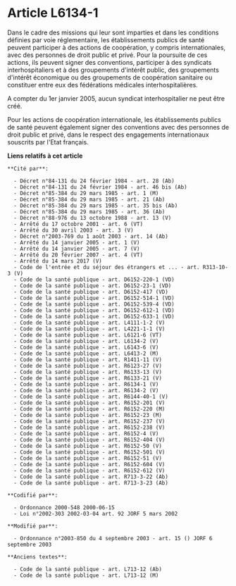 # Article L6134-1

Dans le cadre des missions qui leur sont imparties et dans les conditions définies par voie réglementaire, les établissements
publics de santé peuvent participer à des actions de coopération, y compris internationales, avec des personnes de droit
public et privé. Pour la poursuite de ces actions, ils peuvent signer des conventions, participer à des syndicats
interhospitaliers et à des groupements d'intérêt public, des groupements d'intérêt économique ou des groupements de
coopération sanitaire ou constituer entre eux des fédérations médicales interhospitalières.

A compter du 1er janvier 2005, aucun syndicat interhospitalier ne peut être créé.

Pour les actions de coopération internationale, les établissements publics de santé peuvent également signer des conventions
avec des personnes de droit public et privé, dans le respect des engagements internationaux souscrits par l'Etat français.

**Liens relatifs à cet article**

	**Cité par**:

	  - Décret n°84-131 du 24 février 1984 - art. 28 (Ab)
	  - Décret n°84-131 du 24 février 1984 - art. 46 bis (Ab)
	  - Décret n°85-384 du 29 mars 1985 - art. 1 (M)
	  - Décret n°85-384 du 29 mars 1985 - art. 21 (Ab)
	  - Décret n°85-384 du 29 mars 1985 - art. 35 bis (Ab)
	  - Décret n°85-384 du 29 mars 1985 - art. 36 (Ab)
	  - Décret n°88-976 du 13 octobre 1988 - art. 13 (V)
	  - Arrêté du 17 octobre 2001 - art. 6 (VT)
	  - Arrêté du 30 avril 2003 - art. 3 (V)
	  - Décret n°2003-769 du 1 août 2003 - art. 14 (Ab)
	  - Arrêté du 14 janvier 2005 - art. 1 (V)
	  - Arrêté du 14 janvier 2005 - art. 7 (V)
	  - Arrêté du 20 février 2007 - art. 4 (VT)
	  - Arrêté du 14 mars 2017 (V)
	  - Code de l'entrée et du séjour des étrangers et ... - art. R313-10-3 (V)
	  - Code de la santé publique - art. D6152-220-1 (VD)
	  - Code de la santé publique - art. D6152-23-1 (VD)
	  - Code de la santé publique - art. D6152-417 (VD)
	  - Code de la santé publique - art. D6152-514-1 (VD)
	  - Code de la santé publique - art. D6152-539-4 (VD)
	  - Code de la santé publique - art. D6152-612-1 (VD)
	  - Code de la santé publique - art. D6152-633-1 (VD)
	  - Code de la santé publique - art. L4111-1-2 (V)
	  - Code de la santé publique - art. L4221-1-1 (V)
	  - Code de la santé publique - art. L6121-6 (VT)
	  - Code de la santé publique - art. L6134-2 (V)
	  - Code de la santé publique - art. L6143-6 (V)
	  - Code de la santé publique - art. L6413-2 (M)
	  - Code de la santé publique - art. R1411-11 (V)
	  - Code de la santé publique - art. R6123-27 (V)
	  - Code de la santé publique - art. R6133-13 (V)
	  - Code de la santé publique - art. R6133-21 (V)
	  - Code de la santé publique - art. R6134-1 (V)
	  - Code de la santé publique - art. R6134-2 (V)
	  - Code de la santé publique - art. R6144-40-1 (V)
	  - Code de la santé publique - art. R6152-201 (V)
	  - Code de la santé publique - art. R6152-220 (M)
	  - Code de la santé publique - art. R6152-23 (M)
	  - Code de la santé publique - art. R6152-237 (V)
	  - Code de la santé publique - art. R6152-238 (V)
	  - Code de la santé publique - art. R6152-4 (V)
	  - Code de la santé publique - art. R6152-404 (V)
	  - Code de la santé publique - art. R6152-50 (V)
	  - Code de la santé publique - art. R6152-501 (V)
	  - Code de la santé publique - art. R6152-51 (V)
	  - Code de la santé publique - art. R6152-604 (V)
	  - Code de la santé publique - art. R6152-612 (V)
	  - Code de la santé publique - art. R713-3-22 (Ab)
	  - Code de la santé publique - art. R713-3-23 (Ab)

	**Codifié par**:

	  - Ordonnance 2000-548 2000-06-15
	  - Loi n°2002-303 2002-03-04 art. 92 JORF 5 mars 2002

	**Modifié par**:

	  - Ordonnance n°2003-850 du 4 septembre 2003 - art. 15 () JORF 6 septembre 2003

	**Anciens textes**:

	  - Code de la santé publique - art. L713-12 (Ab)
	  - Code de la santé publique - art. L713-12 (M)
